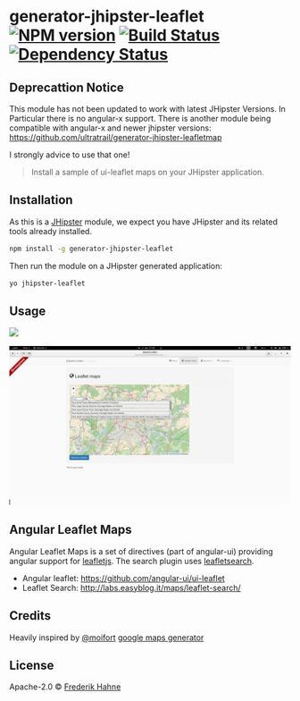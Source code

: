 # generator-jhipster-leaflet [![NPM version][npm-image]][npm-url] [![Build Status][travis-image]][travis-url] [![Dependency Status][daviddm-image]][daviddm-url]

## Deprecattion Notice

This module has not been updated to work with latest JHipster Versions. In Particular there is no angular-x support. There is another module being compatible with angular-x and newer jhipster versions: https://github.com/ultratrail/generator-jhipster-leafletmap

I strongly advice to use that one!

> Install a sample of ui-leaflet maps on your JHipster application.

## Installation

As this is a [JHipster](http://jhipster.github.io/) module, we expect you have JHipster and its related tools already installed.

```bash
npm install -g generator-jhipster-leaflet
```

Then run the module on a JHipster generated application:

```bash
yo jhipster-leaflet
```

## Usage

![](usage.gif)

![resulting html][result-image]

## Angular Leaflet Maps
Angular Leaflet Maps is a set of directives (part of angular-ui) providing angular support for [leafletjs](http://leafletjs.com/).
The search plugin uses [leafletsearch](https://github.com/stefanocudini/leaflet-search).

* Angular leaflet: https://github.com/angular-ui/ui-leaflet
* Leaflet Search: http://labs.easyblog.it/maps/leaflet-search/

## Credits

Heavily inspired by [@moifort](https://github.com/moifort) [google maps generator](https://github.com/moifort/generator-jhipster-google-maps)

## License

Apache-2.0 © [Frederik Hahne](http://atomfrede.github.io/shiny-adventure/)

[npm-image]: https://badge.fury.io/js/generator-jhipster-leaflet.svg
[npm-url]: https://npmjs.org/package/generator-jhipster-leaflet
[travis-image]: https://travis-ci.org/atomfrede/generator-jhipster-leaflet.svg?branch=master
[travis-url]: https://travis-ci.org/atomfrede/generator-jhipster-leaflet
[daviddm-image]: https://david-dm.org/atomfrede/generator-jhipster-leaflet.svg?theme=shields.io
[daviddm-url]: https://david-dm.org/atomfrede/generator-jhipster-leaflet
[result-image]: https://raw.githubusercontent.com/atomfrede/generator-jhipster-leaflet/master/screen.png
